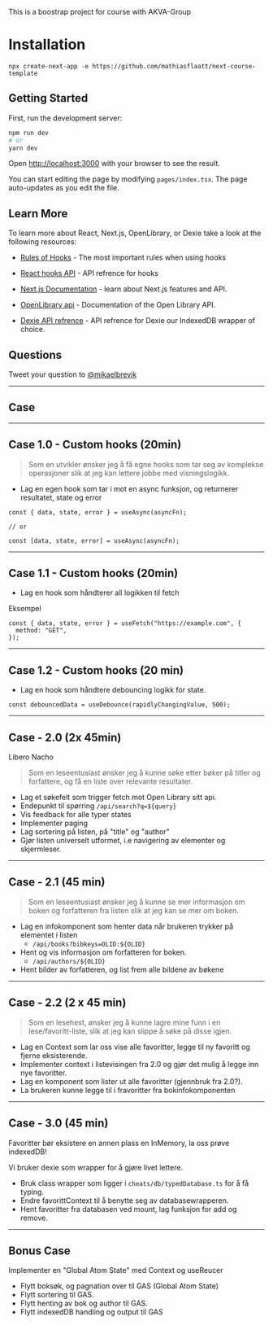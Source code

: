 This is a boostrap project for course with AKVA-Group

# Installation

`npx create-next-app -e https://github.com/mathiasflaatt/next-course-template`

## Getting Started

First, run the development server:

```bash
npm run dev
# or
yarn dev
```

Open [http://localhost:3000](http://localhost:3000) with your browser to see the result.

You can start editing the page by modifying `pages/index.tsx`. The page auto-updates as you edit the file.

## Learn More

To learn more about React, Next.js, OpenLibrary, or Dexie take a look at the following resources:

- [Rules of Hooks](https://reactjs.org/docs/hooks-rules.html) - The most important rules when using hooks

- [React hooks API](https://reactjs.org/docs/hooks-reference.html) - API refrence for hooks

- [Next.js Documentation](https://nextjs.org/docs) - learn about Next.js features and API.

- [OpenLibrary api](https://openlibrary.org/developers/api) - Documentation of the Open Library API.

- [Dexie API refrence](https://dexie.org/docs/API-Reference) - API refrence for Dexie our IndexedDB wrapper of choice.

## Questions

Tweet your question to [@mikaelbrevik](https://twitter.com/intent/tweet?screen_name=mikaelbrevik)

---

## Case

---

## Case 1.0 - Custom hooks (20min)

> Som en utvikler ønsker jeg å få egne hooks som tar seg av komplekse operasjoner slik at jeg kan lettere jobbe med visningslogikk.

- Lag en egen hook som tar i mot en async funksjon,
  og returnerer resultatet, state og error

```tsx
const { data, state, error } = useAsync(asyncFn);

// or

const [data, state, error] = useAsync(asyncFn);
```

---

## Case 1.1 - Custom hooks (20min)

- Lag en hook som håndterer all logikken til
  fetch

Eksempel

```tsx
const { data, state, error } = useFetch("https://example.com", {
  method: "GET",
});
```

---

## Case 1.2 - Custom hooks (20 min)

- Lag en hook som håndtere debouncing logikk for state.

```tsx
const debouncedData = useDebounce(rapidlyChangingValue, 500);
```

---

## Case - 2.0 (2x 45min)

Libero Nacho

> Som en leseentusiast ønsker jeg å kunne søke etter bøker på titler og forfattere, og få en liste over relevante resultater.

- Lag et søkefelt som trigger fetch mot Open Library sitt api.
- Endepunkt til spørring `/api/search?q=${query}`
- Vis feedback for alle typer states
- Implementer paging
- Lag sortering på listen, på "title" og "author"
- Gjør listen universelt utformet, i.e navigering av elementer og skjermleser.

---

## Case - 2.1 (45 min)

> Som en leseentusiast ønsker jeg å kunne se mer informasjon om boken og forfatteren fra listen slik at jeg kan se mer om boken.

- Lag en infokomponent som henter data når brukeren trykker på elementet i listen
  - `/api/books?bibkeys=OLID:${OLID}`
- Hent og vis informasjon om forfatteren for boken.
  - `/api/authors/${OLID}`
- Hent bilder av forfatteren, og list frem alle bildene av bøkene

---

## Case - 2.2 (2 x 45 min)

> Som en lesehest, ønsker jeg å kunne lagre mine funn i en lese/favoritt-liste, slik at jeg kan slippe å søke på disse igjen.

- Lag en Context som lar oss vise alle favoritter, legge til ny favoritt og fjerne eksisterende.
- Implementer context i listevisingen fra 2.0 og gjør det mulig å legge inn nye favoritter.
- Lag en komponent som lister ut alle favoritter (gjennbruk fra 2.0?).
- La brukeren kunne legge til i fravoritter fra bokinfokomponenten

---

## Case - 3.0 (45 min)

Favoritter bør eksistere en annen plass en InMemory, la oss prøve indexedDB!

Vi bruker dexie som wrapper for å gjøre livet lettere.

- Bruk class wrapper som ligger i `cheats/db/typedDatabase.ts` for å få typing.
- Endre favorittContext til å benytte seg av databasewrapperen.
- Hent favoritter fra databasen ved mount, lag funksjon for add og remove.

---

## Bonus Case

Implementer en "Global Atom State" med Context og useReucer

- Flytt boksøk, og pagnation over til GAS (Global Atom State)
- Flytt sortering til GAS.
- Flytt henting av bok og author til GAS.
- Flytt indexedDB handling og output til GAS

